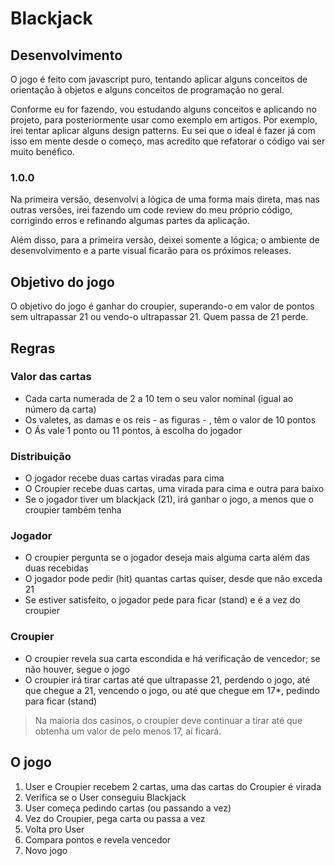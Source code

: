 # Blackjack

## Desenvolvimento

O jogo é feito com javascript puro, tentando aplicar alguns conceitos de orientação à objetos e alguns conceitos de programação no geral.

Conforme eu for fazendo, vou estudando alguns conceitos e aplicando no projeto, para posteriormente usar como exemplo em artigos. Por exemplo, irei tentar aplicar alguns design patterns. Eu sei que o ideal é fazer já com isso em mente desde o começo, mas acredito que refatorar o código vai ser muito benéfico.

### 1.0.0

Na primeira versão, desenvolvi a lógica de uma forma mais direta, mas nas outras versões, irei fazendo um code review do meu próprio código, corrigindo erros e refinando algumas partes da aplicação.

Além disso, para a primeira versão, deixei somente a lógica; o ambiente de desenvolvimento e a parte visual ficarão para os próximos releases.

## Objetivo do jogo

O objetivo do jogo é ganhar do croupier, superando-o em valor de pontos sem ultrapassar 21 ou vendo-o ultrapassar 21. Quem passa de 21 perde.  

## Regras

### Valor das cartas

- Cada carta numerada de 2 a 10 tem o seu valor nominal (igual ao número da carta)
- Os valetes, as damas e os reis - as figuras - , têm o valor de 10 pontos
- O Ás vale 1 ponto ou 11 pontos, à escolha do jogador

### Distribuição

- O jogador recebe duas cartas viradas para cima
- O Croupier recebe duas cartas, uma virada para cima e outra para baixo
- Se o jogador tiver um blackjack (21), irá ganhar o jogo, a menos que o croupier também tenha

### Jogador

- O croupier pergunta se o jogador deseja mais alguma carta além das duas recebidas
- O jogador pode pedir (hit) quantas cartas quiser, desde que não exceda 21
- Se estiver satisfeito, o jogador pede para ficar (stand) e é a vez do croupier

### Croupier

- O croupier revela sua carta escondida e há verificação de vencedor; se não houver, segue o jogo
- O croupier irá tirar cartas até que ultrapasse 21, perdendo o jogo, até que chegue a 21, vencendo o jogo, ou até que chegue em 17*, pedindo para ficar (stand)

> Na maioria dos casinos, o croupier deve continuar a tirar até que obtenha um valor de pelo menos 17, aí ficará.

## O jogo

1. User e Croupier recebem 2 cartas, uma das cartas do Croupier é virada
2. Verifica se o User conseguiu Blackjack
3. User começa pedindo cartas (ou passando a vez)
4. Vez do Croupier, pega carta ou passa a vez
5. Volta pro User
6. Compara pontos e revela vencedor
7. Novo jogo

